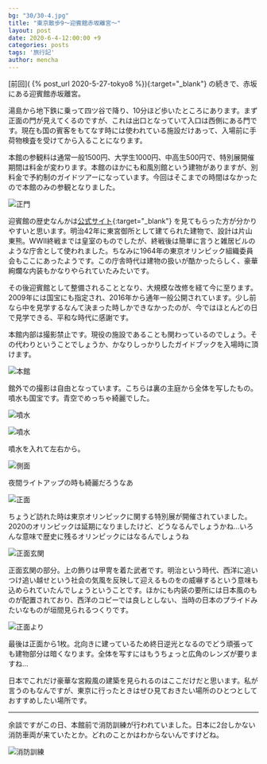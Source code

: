 ```yaml
---
bg: "30/30-4.jpg"
title: "東京散歩9～迎賓館赤坂離宮～"
layout: post
date: 2020-6-4-12:00:00 +9
categories: posts
tags: '旅行記'
author: mencha
---
```


[前回]( {% post_url 2020-5-27-tokyo8 %}){:target="_blank"} の続きで、赤坂にある迎賓館赤坂離宮。

湯島から地下鉄に乗って四ツ谷で降り、10分ほど歩いたところにあります。まず正面の門が見えてくるのですが、これは出口となっていて入口は西側にある門です。現在も国の賓客をもてなす時には使われている施設だけあって、入場前に手荷物検査を受けてから入ることになります。

本館の参観料は通常一般1500円、大学生1000円、中高生500円で、特別展開催期間は料金が変わります。本館のほかにも和風別館という建物がありますが、別料金で予約制のガイドツアーになっています。今回はそこまでの時間はなかったので本館のみの参観となりました。

![正門](https://drive.google.com/uc?export=view&id=1wTc0lP9c9jHGH8P0V5NnWD4IT-2oJ--M)

<!--more-->

迎賓館の歴史なんかは[公式サイト](https://www.geihinkan.go.jp/akasaka/){:target="_blank"} を見てもらった方が分かりやすいと思います。明治42年に東宮御所として建てられた建物で、設計は片山東熊。WWⅡ終戦までは皇室のものでしたが、終戦後は簡単に言うと雑居ビルのような庁舎として使われました。ちなみに1964年の東京オリンピック組織委員会もここにあったようです。この庁舎時代は建物の扱いが酷かったらしく、豪華絢爛な内装もかなりやられていたみたいです。

その後迎賓館として整備されることとなり、大規模な改修を経て今に至ります。2009年には国宝にも指定され、2016年から通年一般公開されています。少し前なら中を見学するなんて決まった時しかできなかったのが、今ではほとんどの日で見学できる、平和な時代に感謝です。

本館内部は撮影禁止です。現役の施設であることも関わっているのでしょう。その代わりということでしょうか、かなりしっかりしたガイドブックを入場時に頂けます。

![本館](https://drive.google.com/uc?export=view&id=13aqlqlafjxLjQ6odAjB5Nz4oPVCg1GKx)

館外での撮影は自由となっています。こちらは裏の主庭から全体を写したもの。噴水も国宝です。青空でめっちゃ綺麗でした。

![噴水](https://drive.google.com/uc?export=view&id=1zAnBa2xPeOQL_m2X5eRw-ULRs7ySj56E)

![噴水](https://drive.google.com/uc?export=view&id=1b2aeDm1cta8g1tfiiM6KHEiIEzHekQin)

噴水を入れて左右から。

![側面](https://drive.google.com/uc?export=view&id=1rqOfUhbROe0drn7n5SNzfD7YQTTFt2yO)

夜間ライトアップの時も綺麗だろうなあ

![正面](https://drive.google.com/uc?export=view&id=10r-FWbd3PrnzijcjkN7CvSQPwosQlTZi)

ちょうど訪れた時は東京オリンピックに関する特別展が開催されていました。2020のオリンピックは延期になりましたけど、どうなるんでしょうかね...いろんな意味で歴史に残るオリンピックにはなるんでしょうね

![正面玄関](https://drive.google.com/uc?export=view&id=14D8wc9aeT1FVoEuc4wCIugcllGEFVMgD)

正面玄関の部分。上の飾りは甲冑を着た武者です。明治という時代、西洋に追いつけ追い越せという社会の気風を反映して迎えるものをの威嚇するという意味も込められていたんでしょうということです。ほかにも内装の要所には日本風のものが配置されており、西洋のコピーでは良しとしない、当時の日本のプライドみたいなものが垣間見られるつくりです。

![正面より](https://drive.google.com/uc?export=view&id=1_DFyqasUs2MlAw-ICr0_u2PDJePdNaG7)

最後は正面から1枚。北向きに建っているため終日逆光となるのでどう頑張っても建物部分は暗くなります。全体を写すにはもうちょっと広角のレンズが要りますね...

日本でこれだけ豪華な宮殿風の建築を見られるのはここだけだと思います。私が言うのもなんですが、東京に行ったときはぜひ見ておきたい場所のひとつとしておすすめしたい場所です。

---
余談ですがこの日、本館前で消防訓練が行われていました。日本に2台しかない消防車両が来ていたとか。どれのことかはわからないんですけどね。

![消防訓練](https://drive.google.com/uc?export=view&id=1yfJ4hxh3QI3hkbvLXAayCiiR5xyCLmdg)
